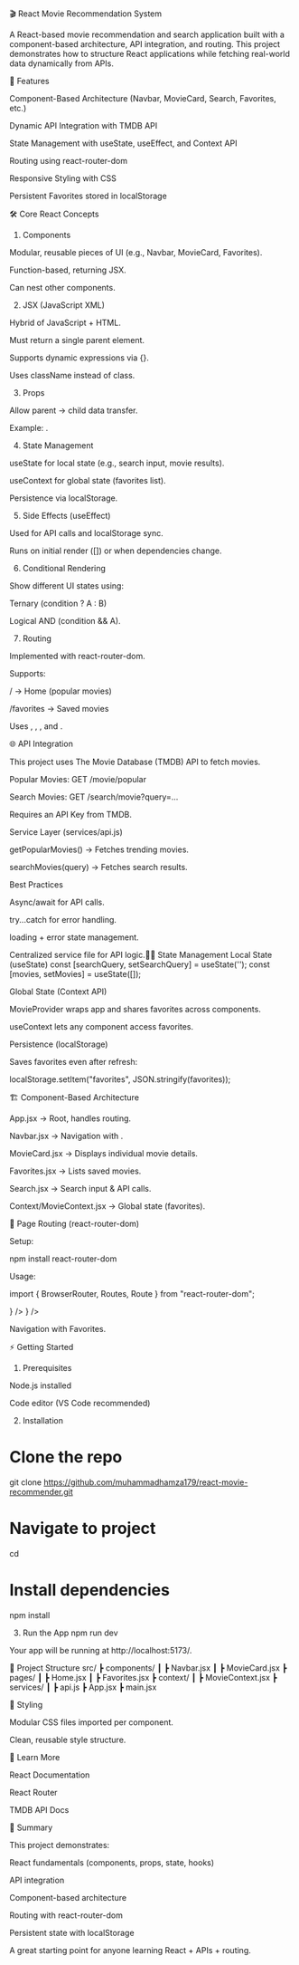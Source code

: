 🎬 React Movie Recommendation System

A React-based movie recommendation and search application built with a component-based architecture, API integration, and routing. This project demonstrates how to structure React applications while fetching real-world data dynamically from APIs.

🚀 Features

Component-Based Architecture (Navbar, MovieCard, Search, Favorites, etc.)

Dynamic API Integration with TMDB API

State Management with useState, useEffect, and Context API

Routing using react-router-dom

Responsive Styling with CSS

Persistent Favorites stored in localStorage

🛠️ Core React Concepts
1. Components

Modular, reusable pieces of UI (e.g., Navbar, MovieCard, Favorites).

Function-based, returning JSX.

Can nest other components.

2. JSX (JavaScript XML)

Hybrid of JavaScript + HTML.

Must return a single parent element.

Supports dynamic expressions via {}.

Uses className instead of class.

3. Props

Allow parent → child data transfer.

Example: <MovieCard movie={movie} />.

4. State Management

useState for local state (e.g., search input, movie results).

useContext for global state (favorites list).

Persistence via localStorage.

5. Side Effects (useEffect)

Used for API calls and localStorage sync.

Runs on initial render ([]) or when dependencies change.

6. Conditional Rendering

Show different UI states using:

Ternary (condition ? A : B)

Logical AND (condition && A).

7. Routing

Implemented with react-router-dom.

Supports:

/ → Home (popular movies)

/favorites → Saved movies

Uses <BrowserRouter>, <Routes>, <Route>, and <Link>.

🌐 API Integration

This project uses The Movie Database (TMDB) API to fetch movies.

Popular Movies: GET /movie/popular

Search Movies: GET /search/movie?query=...

Requires an API Key from TMDB.

Service Layer (services/api.js)

getPopularMovies() → Fetches trending movies.

searchMovies(query) → Fetches search results.

Best Practices

Async/await for API calls.

try...catch for error handling.

loading + error state management.

Centralized service file for API logic.🧑‍💻 State Management
Local State (useState)
const [searchQuery, setSearchQuery] = useState('');
const [movies, setMovies] = useState([]);

Global State (Context API)

MovieProvider wraps app and shares favorites across components.

useContext lets any component access favorites.

Persistence (localStorage)

Saves favorites even after refresh:

localStorage.setItem("favorites", JSON.stringify(favorites));

🏗️ Component-Based Architecture

App.jsx → Root, handles routing.

Navbar.jsx → Navigation with <Link>.

MovieCard.jsx → Displays individual movie details.

Favorites.jsx → Lists saved movies.

Search.jsx → Search input & API calls.

Context/MovieContext.jsx → Global state (favorites).

📍 Page Routing (react-router-dom)

Setup:

npm install react-router-dom


Usage:

import { BrowserRouter, Routes, Route } from "react-router-dom";

<BrowserRouter>
  <Routes>
    <Route path="/" element={<Home />} />
    <Route path="/favorites" element={<Favorites />} />
  </Routes>
</BrowserRouter>


Navigation with <Link to="/favorites">Favorites</Link>.

⚡ Getting Started
1. Prerequisites

Node.js
 installed

Code editor (VS Code recommended)

2. Installation
# Clone the repo
git clone https://github.com/muhammadhamza179/react-movie-recommender.git

# Navigate to project
cd <your-repo>

# Install dependencies
npm install

3. Run the App
npm run dev


Your app will be running at http://localhost:5173/.

📂 Project Structure
src/
 ┣ components/
 ┃ ┣ Navbar.jsx
 ┃ ┣ MovieCard.jsx
 ┣ pages/
 ┃ ┣ Home.jsx
 ┃ ┣ Favorites.jsx
 ┣ context/
 ┃ ┣ MovieContext.jsx
 ┣ services/
 ┃ ┣ api.js
 ┣ App.jsx
 ┣ main.jsx

🎨 Styling

Modular CSS files imported per component.

Clean, reusable style structure.

📖 Learn More

React Documentation

React Router

TMDB API Docs

📌 Summary

This project demonstrates:

React fundamentals (components, props, state, hooks)

API integration

Component-based architecture

Routing with react-router-dom

Persistent state with localStorage

A great starting point for anyone learning React + APIs + routing.

